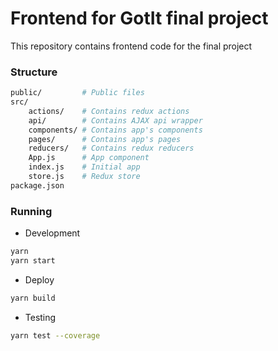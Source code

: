 # Frontend for GotIt final project
This repository contains frontend code for the final project

### Structure
```bash
public/         # Public files
src/
    actions/    # Contains redux actions
    api/        # Contains AJAX api wrapper
    components/ # Contains app's components
    pages/      # Contains app's pages
    reducers/   # Contains redux reducers
    App.js      # App component
    index.js    # Initial app
    store.js    # Redux store
package.json
```

### Running
* Development
```bash
yarn
yarn start
```
* Deploy
```bash
yarn build
```
* Testing
```bash
yarn test --coverage
```
